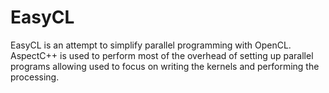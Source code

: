 # EasyCL
EasyCL is an attempt to simplify parallel programming with OpenCL. AspectC++ is used to perform most of the overhead of setting up parallel programs allowing used to focus on writing the kernels and performing the processing.
